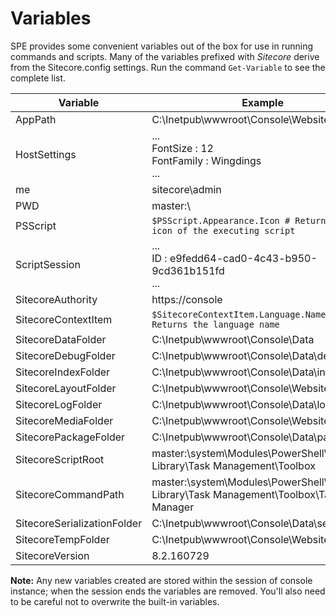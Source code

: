 # Variables

SPE provides some convenient variables out of the box for use in running commands and scripts. Many of the variables prefixed with *Sitecore* derive from the Sitecore.config settings. Run the command ` Get-Variable ` to see the complete list.

| **Variable** | **Example** |
| -------- | ----------- |
| AppPath  | C:\Inetpub\wwwroot\Console\Website\ |
| HostSettings | ... <br/> FontSize : 12 <br/> FontFamily : Wingdings <br/> ... |
| me        | sitecore\admin    |
| PWD       | master:\     |
| PSScript | `$PSScript.Appearance.Icon # Returns the icon of the executing script` |
| ScriptSession | ... <br/> ID : e9fedd64-cad0-4c43-b950-9cd361b151fd <br/> ... |
| SitecoreAuthority | https://console |
| SitecoreContextItem | `$SitecoreContextItem.Language.Name # Returns the language name` |
| SitecoreDataFolder    | C:\Inetpub\wwwroot\Console\Data    |
| SitecoreDebugFolder   | C:\Inetpub\wwwroot\Console\Data\debug  |
| SitecoreIndexFolder   | C:\Inetpub\wwwroot\Console\Data\indexes  |
| SitecoreLayoutFolder  | C:\Inetpub\wwwroot\Console\Website\layouts  |
| SitecoreLogFolder     | C:\Inetpub\wwwroot\Console\Data\logs  |
| SitecoreMediaFolder   | C:\Inetpub\wwwroot\Console\Website\upload  |
| SitecorePackageFolder | C:\Inetpub\wwwroot\Console\Data\packages  |
| SitecoreScriptRoot | master:\system\Modules\PowerShell\Script Library\Task Management\Toolbox |
| SitecoreCommandPath | master:\system\Modules\PowerShell\Script Library\Task Management\Toolbox\Task Manager |
| SitecoreSerializationFolder   | C:\Inetpub\wwwroot\Console\Data\serialization  |
| SitecoreTempFolder    | C:\Inetpub\wwwroot\Console\Website\temp  |
| SitecoreVersion | 8.2.160729 |

 **Note:** Any new variables created are stored within the session of console instance; when the session ends the variables are removed. You'll also need to be careful not to overwrite the built-in variables.
